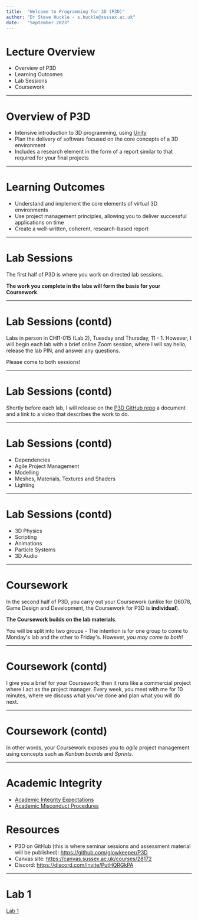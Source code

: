 ```yaml
---
title:  "Welcome to Programming for 3D (P3D)"
author: "Dr Steve Huckle - s.huckle@sussex.ac.uk"
date:   "September 2023"
---
```


# Lecture Overview

+ Overview of P3D
+ Learning Outcomes
+ Lab Sessions
+ Coursework

- - -

# Overview of P3D

+ Intensive introduction to 3D programming, using [Unity](https://unity.com/)
+ Plan the delivery of software focused on the core concepts of a 3D environment
+ Includes a research element in the form of a report similar to that required for your final projects

- - -

# Learning Outcomes

+ Understand and implement the core elements of virtual 3D environments
+ Use project management principles, allowing you to deliver successful applications on time
+ Create a well-written, coherent, research-based report

- - -

# Lab Sessions

The first half of P3D is where you work on directed lab sessions.

**The work you complete in the labs will form the basis for your Coursework**.

- - -

# Lab Sessions (contd)

Labs in person in CHI1-015 (Lab 2), Tuesday and Thursday, 11 - 1. However, I will begin each lab with a brief online Zoom session, where I will say hello, release the lab PIN, and answer any questions.

Please come to both sessions!

- - -

# Lab Sessions (contd)

Shortly before each lab, I will release on the [P3D GitHub repo](https://github.com/glowkeeper/P3D) a document and a link to a video that describes the work to do.

- - -

# Lab Sessions (contd)

+ Dependencies
+ Agile Project Management
+ Modelling
+ Meshes, Materials, Textures and Shaders
+ Lighting

- - -

# Lab Sessions (contd)

+ 3D Physics
+ Scripting
+ Animations
+ Particle Systems
+ 3D Audio

- - -

# Coursework

In the second half of P3D, you carry out your Coursework (unlike for G6078, Game Design and Development, the Coursework for P3D is **individual**).

**The Coursework builds on the lab materials**.

You will be split into two groups - The intention is for one group to come to Monday's lab and the other to Friday's. However, _you may come to both_!

- - -

# Coursework (contd)

I give you a brief for your Coursework; then it runs like a commercial project where I act as the project manager. Every week, you meet with me for 10 minutes, where we discuss what you've done and plan what you will do next.

- - -

# Coursework (contd)

In other words, your Coursework exposes you to _agile_ project management using concepts such as _Kanban boards_ and _Sprints_.

- - -

# Academic Integrity

+ [Academic Integrity Expectations](https://www.sussex.ac.uk/skills-hub/referencing-and-academic-integrity#main)
+ [Academic Misconduct Procedures](https://student.sussex.ac.uk/complaints/against-you/misconduct)

# Resources

+ P3D on GitHub (this is where seminar sessions and assessment material will be published): https://github.com/glowkeeper/P3D
+ Canvas site: https://canvas.sussex.ac.uk/courses/28172
+ Discord: https://discord.com/invite/PutHQRGkPA

- - -

# Lab 1

[Lab 1](https://github.com/glowkeeper/Programmingfor3D/blob/main/docs/labs/week1Session1.md)
